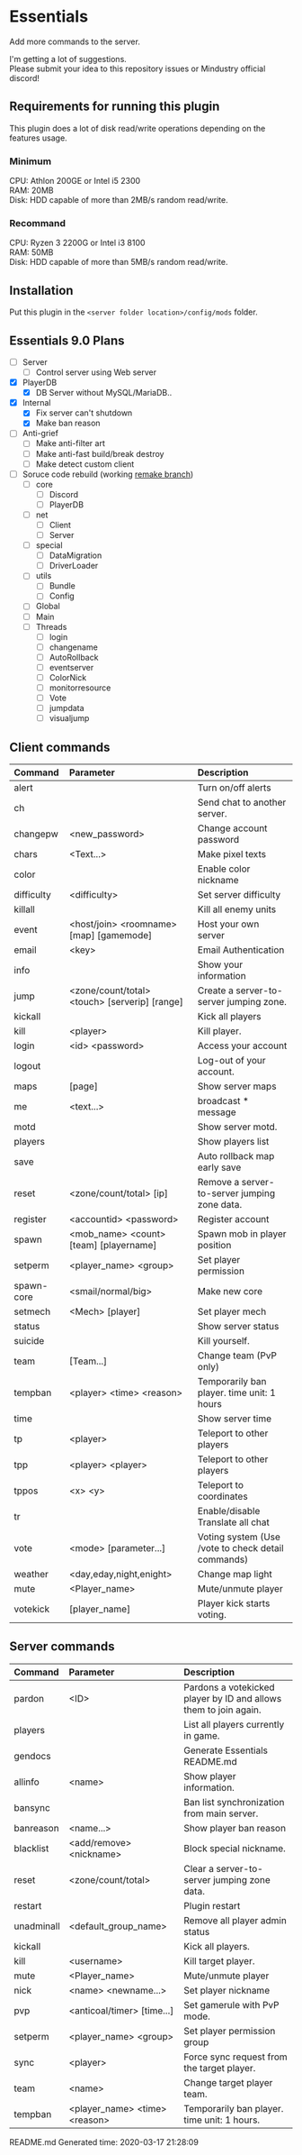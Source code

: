 # Essentials
Add more commands to the server.

I'm getting a lot of suggestions.<br>
Please submit your idea to this repository issues or Mindustry official discord!

## Requirements for running this plugin
This plugin does a lot of disk read/write operations depending on the features usage.

### Minimum
CPU: Athlon 200GE or Intel i5 2300<br>
RAM: 20MB<br>
Disk: HDD capable of more than 2MB/s random read/write.

### Recommand
CPU: Ryzen 3 2200G or Intel i3 8100<br>
RAM: 50MB<br>
Disk: HDD capable of more than 5MB/s random read/write.

## Installation

Put this plugin in the ``<server folder location>/config/mods`` folder.

## Essentials 9.0 Plans
- [ ] Server
  - [ ] Control server using Web server
- [x] PlayerDB
  - [x] DB Server without MySQL/MariaDB..
- [x] Internal
  - [x] Fix server can't shutdown
  - [x] Make ban reason
- [ ] Anti-grief
  - [ ] Make anti-filter art
  - [ ] Make anti-fast build/break destroy
  - [ ] Make detect custom client
- [ ] Soruce code rebuild (working [remake branch](https://github.com/Kieaer/Essentials/tree/remake))
  - [ ] core
    - [ ] Discord
    - [ ] PlayerDB
  - [ ] net
    - [ ] Client
    - [ ] Server
  - [ ] special
    - [ ] DataMigration
    - [ ] DriverLoader
  - [ ] utils
    - [ ] Bundle
    - [ ] Config
  - [ ] Global
  - [ ] Main
  - [ ] Threads
    - [ ] login
    - [ ] changename
    - [ ] AutoRollback
    - [ ] eventserver
    - [ ] ColorNick
    - [ ] monitorresource
    - [ ] Vote
    - [ ] jumpdata
    - [ ] visualjump

## Client commands

| Command | Parameter | Description |
|:---|:---|:--- |
| alert |  | Turn on/off alerts |
| ch |  | Send chat to another server. |
| changepw | &lt;new_password&gt; | Change account password |
| chars | &lt;Text...&gt; | Make pixel texts |
| color |  | Enable color nickname |
| difficulty | &lt;difficulty&gt; | Set server difficulty |
| killall |  | Kill all enemy units |
| event | &lt;host/join&gt; &lt;roomname&gt; [map] [gamemode] | Host your own server |
| email | &lt;key&gt; | Email Authentication |
| info |  | Show your information |
| jump | &lt;zone/count/total&gt; &lt;touch&gt; [serverip] [range] | Create a server-to-server jumping zone. |
| kickall |  | Kick all players |
| kill | &lt;player&gt; | Kill player. |
| login | &lt;id&gt; &lt;password&gt; | Access your account |
| logout |  | Log-out of your account. |
| maps | [page] | Show server maps |
| me | &lt;text...&gt; | broadcast * message |
| motd |  | Show server motd. |
| players |  | Show players list |
| save |  | Auto rollback map early save |
| reset | &lt;zone/count/total&gt; [ip] | Remove a server-to-server jumping zone data. |
| register | &lt;accountid&gt; &lt;password&gt; | Register account |
| spawn | &lt;mob_name&gt; &lt;count&gt; [team] [playername] | Spawn mob in player position |
| setperm | &lt;player_name&gt; &lt;group&gt; | Set player permission |
| spawn-core | &lt;smail/normal/big&gt; | Make new core |
| setmech | &lt;Mech&gt; [player] | Set player mech |
| status |  | Show server status |
| suicide |  | Kill yourself. |
| team | [Team...] | Change team (PvP only) |
| tempban | &lt;player&gt; &lt;time&gt; &lt;reason&gt; | Temporarily ban player. time unit: 1 hours |
| time |  | Show server time |
| tp | &lt;player&gt; | Teleport to other players |
| tpp | &lt;player&gt; &lt;player&gt; | Teleport to other players |
| tppos | &lt;x&gt; &lt;y&gt; | Teleport to coordinates |
| tr |  | Enable/disable Translate all chat |
| vote | &lt;mode&gt; [parameter...] | Voting system (Use /vote to check detail commands) |
| weather | &lt;day,eday,night,enight&gt; | Change map light |
| mute | &lt;Player_name&gt; | Mute/unmute player |
| votekick | [player_name] | Player kick starts voting. |

## Server commands

| Command | Parameter | Description |
|:---|:---|:--- |
| pardon | &lt;ID&gt; | Pardons a votekicked player by ID and allows them to join again. |
| players |  | List all players currently in game. |
| gendocs |  | Generate Essentials README.md |
| allinfo | &lt;name&gt; | Show player information. |
| bansync |  | Ban list synchronization from main server. |
| banreason | &lt;name...&gt; | Show player ban reason |
| blacklist | &lt;add/remove&gt; &lt;nickname&gt; | Block special nickname. |
| reset | &lt;zone/count/total&gt; | Clear a server-to-server jumping zone data. |
| restart |  | Plugin restart |
| unadminall | &lt;default_group_name&gt; | Remove all player admin status |
| kickall |  | Kick all players. |
| kill | &lt;username&gt; | Kill target player. |
| mute | &lt;Player_name&gt; | Mute/unmute player |
| nick | &lt;name&gt; &lt;newname...&gt; | Set player nickname |
| pvp | &lt;anticoal/timer&gt; [time...] | Set gamerule with PvP mode. |
| setperm | &lt;player_name&gt; &lt;group&gt; | Set player permission group |
| sync | &lt;player&gt; | Force sync request from the target player. |
| team | &lt;name&gt; | Change target player team. |
| tempban | &lt;player_name&gt; &lt;time&gt; &lt;reason&gt; | Temporarily ban player. time unit: 1 hours. |

README.md Generated time: 2020-03-17 21:28:09

